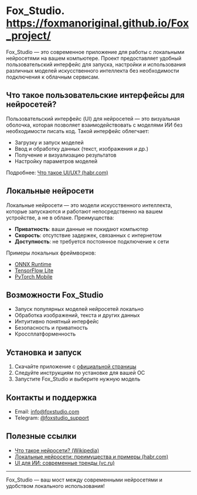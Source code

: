 # Fox_Studio. https://foxmanoriginal.github.io/Fox_project/

Fox_Studio — это современное приложение для работы с локальными нейросетями на вашем компьютере. Проект предоставляет удобный пользовательский интерфейс для запуска, настройки и использования различных моделей искусственного интеллекта без необходимости подключения к облачным сервисам.

## Что такое пользовательские интерфейсы для нейросетей?
Пользовательский интерфейс (UI) для нейросетей — это визуальная оболочка, которая позволяет взаимодействовать с моделями ИИ без необходимости писать код. Такой интерфейс облегчает:
- Загрузку и запуск моделей
- Ввод и обработку данных (текст, изображения и др.)
- Получение и визуализацию результатов
- Настройку параметров моделей

Подробнее: [Что такое UI/UX? (habr.com)](https://habr.com/ru/companies/ruvds/articles/462685/)

## Локальные нейросети
Локальные нейросети — это модели искусственного интеллекта, которые запускаются и работают непосредственно на вашем устройстве, а не в облаке. Преимущества:
- **Приватность**: ваши данные не покидают компьютер
- **Скорость**: отсутствие задержек, связанных с интернетом
- **Доступность**: не требуется постоянное подключение к сети

Примеры локальных фреймворков:
- [ONNX Runtime](https://onnxruntime.ai/)
- [TensorFlow Lite](https://www.tensorflow.org/lite)
- [PyTorch Mobile](https://pytorch.org/mobile/home/)

## Возможности Fox_Studio
- Запуск популярных моделей нейросетей локально
- Обработка изображений, текста и других данных
- Интуитивно понятный интерфейс
- Безопасность и приватность
- Кроссплатформенность

## Установка и запуск
1. Скачайте приложение с [официальной страницы](src/download.html)
2. Следуйте инструкциям по установке для вашей ОС
3. Запустите Fox_Studio и выберите нужную модель

## Контакты и поддержка
- Email: [info@foxstudio.com](mailto:info@foxstudio.com)
- Telegram: [@foxstudio_support](https://t.me/foxstudio_support)

## Полезные ссылки
- [Что такое нейросети? (Wikipedia)](https://ru.wikipedia.org/wiki/Искусственная_нейронная_сеть)
- [Локальные нейросети: преимущества и примеры (habr.com)](https://habr.com/ru/articles/580724/)
- [UI для ИИ: современные тренды (vc.ru)](https://vc.ru/design/273282-ui-dlya-iskusstvennogo-intellekta)

---
Fox_Studio — ваш мост между современными нейросетями и удобством локального использования!